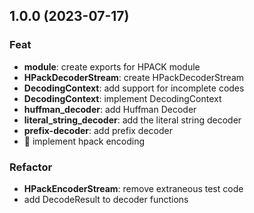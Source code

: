 ## 1.0.0 (2023-07-17)

### Feat

- **module**: create exports for HPACK module
- **HPackDecoderStream**: create HPackDecoderStream
- **DecodingContext**: add support for incomplete codes
- **DecodingContext**: implement DecodingContext
- **huffman_decoder**: add Huffman Decoder
- **literal_string_decoder**: add the literal string decoder
- **prefix-decoder**: add prefix decoder
- 🎸 implement hpack encoding

### Refactor

- **HPackEncoderStream**: remove extraneous test code
- add DecodeResult to decoder functions
